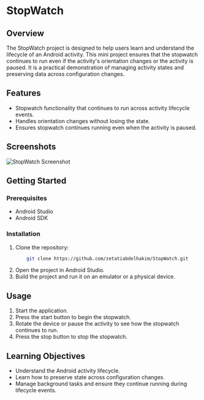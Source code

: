 # StopWatch

## Overview

The StopWatch project is designed to help users learn and understand the lifecycle of an Android activity. This mini project ensures that the stopwatch continues to run even if the activity's orientation changes or the activity is paused. It is a practical demonstration of managing activity states and preserving data across configuration changes.

## Features

- Stopwatch functionality that continues to run across activity lifecycle events.
- Handles orientation changes without losing the state.
- Ensures stopwatch continues running even when the activity is paused.

## Screenshots

![StopWatch Screenshot](path/to/screenshot.png)

## Getting Started

### Prerequisites

- Android Studio
- Android SDK

### Installation

1. Clone the repository:
    ```bash
        git clone https://github.com/zetatiabdelhakim/StopWatch.git
    ```
2. Open the project in Android Studio.
3. Build the project and run it on an emulator or a physical device.

## Usage

1. Start the application.
2. Press the start button to begin the stopwatch.
3. Rotate the device or pause the activity to see how the stopwatch continues to run.
4. Press the stop button to stop the stopwatch.

## Learning Objectives

- Understand the Android activity lifecycle.
- Learn how to preserve state across configuration changes.
- Manage background tasks and ensure they continue running during lifecycle events.

